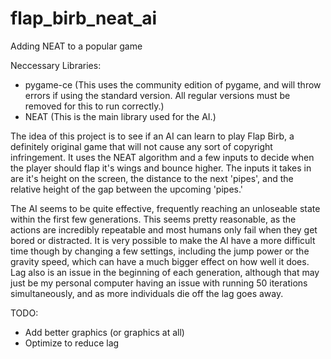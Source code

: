 # flap_birb_neat_ai
Adding NEAT to a popular game


Neccessary Libraries:
 - pygame-ce (This uses the community edition of pygame, and will throw errors if using the standard version. All regular versions must be removed for this to run correctly.)
 - NEAT (This is the main library used for the AI.)


The idea of this project is to see if an AI can learn to play Flap Birb, a definitely original game that will not cause any sort of copyright infringement. It uses the NEAT algorithm and a few inputs to decide when the player should flap it's wings and bounce higher. The inputs it takes in are it's height on the screen, the distance to the next 'pipes', and the relative height of the gap between the upcoming 'pipes.' 

The AI seems to be quite effective, frequently reaching an unloseable state within the first few generations. This seems pretty reasonable, as the actions are incredibly repeatable and most humans only fail when they get bored or distracted. It is very possible to make the AI have a more difficult time though by changing a few settings, including the jump power or the gravity speed, which can have a much bigger effect on how well it does. Lag also is an issue in the beginning of each generation, although that may just be my personal computer having an issue with running 50 iterations simultaneously, and as more individuals die off the lag goes away. 

TODO: 
 - Add better graphics (or graphics at all)
 - Optimize to reduce lag
